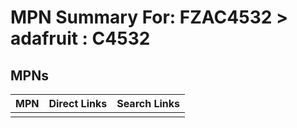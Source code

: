 



# MPN Summary For: FZAC4532 > adafruit : C4532

## MPNs
  

|MPN|Direct Links|Search Links|
| :--- | :--- | :--- |
||||
